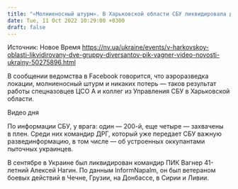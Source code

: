 ```yaml
---
title: "«Молниеносный штурм». В Харьковской области СБУ ликвидировала две группы диверсантов ЧВК Вагнер"
date: Tue, 11 Oct 2022 10:29:00 +0300
draft: false
---
```

Источник: Новое Время https://nv.ua/ukraine/events/v-harkovskoy-oblasti-likvidirovany-dve-gruppy-diversantov-pik-vagner-video-novosti-ukrainy-50275896.html


В сообщении ведомства в Facebook говорится, что аэроразведка локации, молниеносный штурм и никаких потерь — таков результат работы спецназовцев ЦСО А и коллег из Управления СБУ в Харьковской области.

 Видео дня   

По информации СБУ, у врага: один — 200-й, еще четыре — захвачены в плен. Среди них командир ДРГ, который уже передает СБУ важную развединформацию, в том числе — об устроенных оккупантами пыточных украинцев.

В сентябре в Украине был ликвидирован командир ПИК Вагнер 41-летний Алексей Нагин. По данным InformNapalm, он был ветераном боевых действий в Чечне, Грузии, на Донбассе, в Сирии и Ливии.
